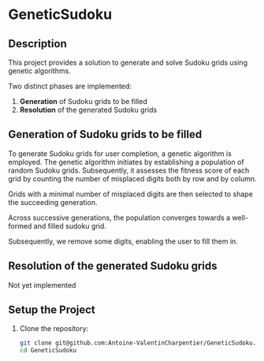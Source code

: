 # GeneticSudoku

## Description

This project provides a solution to generate and solve Sudoku grids using genetic algorithms. 

Two distinct phases are implemented:
1. **Generation** of Sudoku grids to be filled
2. **Resolution** of the generated Sudoku grids

## Generation of Sudoku grids to be filled

To generate Sudoku grids for user completion, a genetic algorithm is employed. The genetic algorithm initiates by establishing a population of random Sudoku grids. Subsequently, it assesses the fitness score of each grid by counting the number of misplaced digits both by row and by column.

Grids with a minimal number of misplaced digits are then selected to shape the succeeding generation.

Across successive generations, the population converges towards a well-formed and filled sudoku grid.

Subsequently, we remove some digits, enabling the user to fill them in.

## Resolution of the generated Sudoku grids

Not yet implemented

## Setup the Project

1. Clone the repository:
    ```bash
    git clone git@github.com:Antoine-ValentinCharpentier/GeneticSudoku.git
    cd GeneticSudoku
    ```